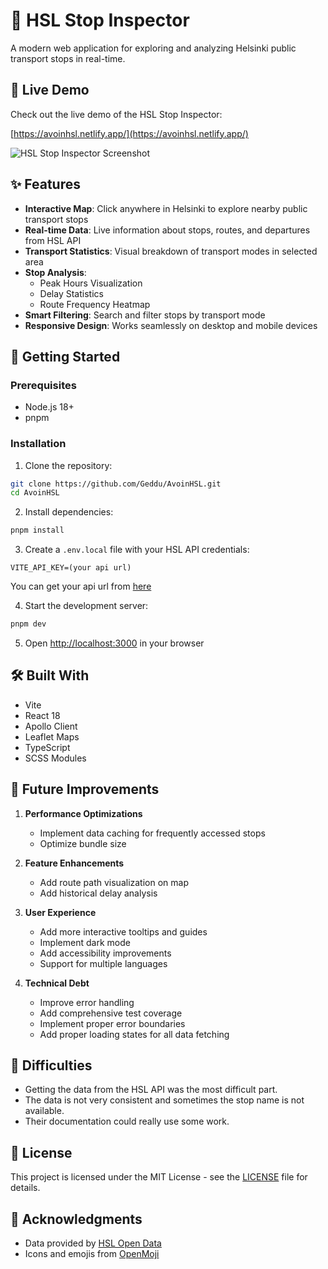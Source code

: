 # 🚋 HSL Stop Inspector

A modern web application for exploring and analyzing Helsinki public transport stops in real-time.

## 🌟 Live Demo

Check out the live demo of the HSL Stop Inspector:

[https://avoinhsl.netlify.app/](https://avoinhsl.netlify.app/)

![HSL Stop Inspector Screenshot](https://cdn.discordapp.com/attachments/998966959175634977/1338300873494892575/image.png?ex=67aa9550&is=67a943d0&hm=be7f1364647a54c167d5c772c087b066b66b4a0b2853eb293615e3dbecc5628a&)

## ✨ Features

- **Interactive Map**: Click anywhere in Helsinki to explore nearby public transport stops
- **Real-time Data**: Live information about stops, routes, and departures from HSL API
- **Transport Statistics**: Visual breakdown of transport modes in selected area
- **Stop Analysis**:
  - Peak Hours Visualization
  - Delay Statistics
  - Route Frequency Heatmap
- **Smart Filtering**: Search and filter stops by transport mode
- **Responsive Design**: Works seamlessly on desktop and mobile devices

## 🚀 Getting Started

### Prerequisites

- Node.js 18+
- pnpm

### Installation

1. Clone the repository:

```bash
git clone https://github.com/Geddu/AvoinHSL.git
cd AvoinHSL
```

2. Install dependencies:

```bash
pnpm install
```

3. Create a `.env.local` file with your HSL API credentials:

```env
VITE_API_KEY=(your api url)
```

You can get your api url from [here](https://digitransit.fi/en/developers/api-registration/)

4. Start the development server:

```bash
pnpm dev
```

5. Open [http://localhost:3000](http://localhost:3000) in your browser

## 🛠️ Built With

- Vite
- React 18
- Apollo Client
- Leaflet Maps
- TypeScript
- SCSS Modules

## 🔄 Future Improvements

1. **Performance Optimizations**

   - Implement data caching for frequently accessed stops
   - Optimize bundle size

2. **Feature Enhancements**

   - Add route path visualization on map
   - Add historical delay analysis

3. **User Experience**

   - Add more interactive tooltips and guides
   - Implement dark mode
   - Add accessibility improvements
   - Support for multiple languages

4. **Technical Debt**
   - Improve error handling
   - Add comprehensive test coverage
   - Implement proper error boundaries
   - Add proper loading states for all data fetching

## 🤔 Difficulties

- Getting the data from the HSL API was the most difficult part.
- The data is not very consistent and sometimes the stop name is not available.
- Their documentation could really use some work.

## 📝 License

This project is licensed under the MIT License - see the [LICENSE](LICENSE) file for details.

## 🙏 Acknowledgments

- Data provided by [HSL Open Data](https://www.hsl.fi/en/hsl/open-data)
- Icons and emojis from [OpenMoji](https://openmoji.org/)
